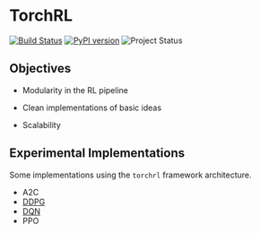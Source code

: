 # TorchRL

[![Build Status](https://travis-ci.org/activatedgeek/torchrl.svg?branch=master)](https://travis-ci.org/activatedgeek/torchrl)
[![PyPI version](https://badge.fury.io/py/torchrl.svg)](https://pypi.org/project/torchrl/)
![Project Status](https://img.shields.io/badge/status-alpha-orange.svg)


## Objectives

* Modularity in the RL pipeline

* Clean implementations of basic ideas

* Scalability

## Experimental Implementations

Some implementations using the `torchrl` framework architecture.

* A2C
* [DDPG](./experiments/ddpg.py)
* [DQN](./experiments/dqn.py)
* PPO
